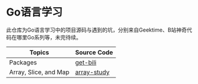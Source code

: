 # Go语言学习

此仓库为Go语言学习中的项目源码与遇到的坑，分别来自Geektime、B站神奇代码在哪里Go系列等，未完待续。

| Topics | Source Code |
| ------ | ----------- |
| Packages              | [get-bili](./get-bili) |
| Array, Slice, and Map | [array-study](./array-study) |




